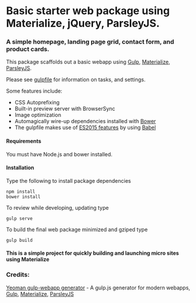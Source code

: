 # Basic starter web package using Materialize, jQuery, ParsleyJS.

### A simple homepage, landing page grid, contact form, and product cards.

This package scaffolds out a basic webapp using [Gulp](http://gulpjs.com/), [Materialize](http://materializecss.com/), [ParsleyJS](http://parsleyjs.org/).

Please see [gulpfile](gulpfile.babel.js) for information on tasks, and settings.

Some features include:
* CSS Autoprefixing
* Built-in preview server with BrowserSync
* Image optimization
* Automagically wire-up dependencies installed with [Bower](http://bower.io)
* The gulpfile makes use of [ES2015 features](https://babeljs.io/docs/learn-es2015/) by using [Babel](https://babeljs.io)

#### Requirements

You must have Node.js and bower installed.

#### Installation

Type the following to install package dependencies

```    
npm install
bower install
```
To review while developing, updating type

```    
gulp serve
```
To build the final web package minimized and gziped type

```    
gulp build
```

#### This is a simple project for quickly building and launching micro sites using Materialize

### Credits:
[Yeoman gulp-webapp generator](https://github.com/yeoman/generator-gulp-webapp) - A gulp.js generator for modern webapps,
[Gulp](http://gulpjs.com/), [Materialize](http://materializecss.com/), [ParsleyJS](http://parsleyjs.org/)
